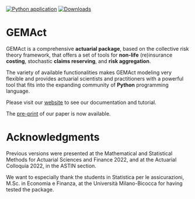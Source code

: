 [![Python application](https://github.com/gpitt71/gemact-code/actions/workflows/gemact-app-build.yml/badge.svg)](https://github.com/gpitt71/gemact-code/actions/workflows/gemact-app-build.yml)
[![Downloads](https://pepy.tech/badge/gemact)](https://pepy.tech/project/gemact)


# GEMAct

GEMAct is a comprehensive **actuarial package**, based on the collective risk theory framework, that offers a set of tools for **non-life** (re)insurance **costing**, stochastic **claims reserving**, and **risk aggregation**.

The variety of available functionalities makes GEMAct modeling very flexible and provides actuarial scientists and practitioners with a powerful tool that fits into the expanding community of **Python** programming language.

Please visit our [website](https://gem-analytics.github.io/gemact/) to see our documentation and tutorial.

The [pre-print](https://arxiv.org/abs/2303.01129) of our paper is now available.

# Acknowledgments

Previous versions were presented at the Mathematical and Statistical 
Methods for Actuarial Sciences and Finance 2022, and at the Actuarial Colloquia 2022, in the ASTIN section. 

We want to especially thank the students in Statistica per le assicurazioni,
M.Sc. in Economia e Finanza, at the Università Milano-Bicocca for having tested the package.



